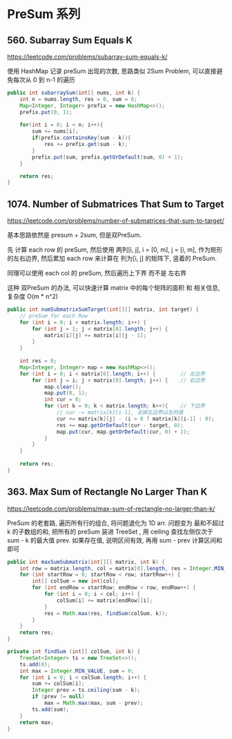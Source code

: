 # PreSum 系列
## 560. Subarray Sum Equals K
https://leetcode.com/problems/subarray-sum-equals-k/

使用 HashMap 记录 preSum 出现的次数, 思路类似 2Sum Problem, 可以直接避免每次从 0 到 n-1 的遍历

```java
public int subarraySum(int[] nums, int k) {
    int n = nums.length, res = 0, sum = 0;
    Map<Integer, Integer> prefix = new HashMap<>();
    prefix.put(0, 1);
    
    for(int i = 0; i < n; i++){
        sum += nums[i];
        if(prefix.containsKey(sum - k)){
            res += prefix.get(sum - k);
        }
        prefix.put(sum, prefix.getOrDefault(sum, 0) + 1);
    }

    return res;
}
```

## 1074. Number of Submatrices That Sum to Target
https://leetcode.com/problems/number-of-submatrices-that-sum-to-target/

基本思路依然是 presum + 2sum, 但是双PreSum. 

先 计算 each row 的 preSum, 然后使用 两列[i, j], i = [0, m], j = [i, m], 作为矩形的左右边界, 然后累加 each row 来计算在 列为[i, j] 的矩阵下, 竖着的 PreSum.

同理可以使用 each col 的 preSum, 然后遍历上下界 而不是 左右界

这种 双PreSum 的办法, 可以快速计算 matrix 中的每个矩阵的面积 和 相关信息, 复杂度 O(m * n^2)

```java
public int numSubmatrixSumTarget(int[][] matrix, int target) {
    // preSum for each Row
    for (int i = 0; i < matrix.length; i++) {
        for (int j = 1; j < matrix[0].length; j++) {
            matrix[i][j] += matrix[i][j - 1];
        }
    }
    
    int res = 0;
    Map<Integer, Integer> map = new HashMap<>();
    for (int i = 0; i < matrix[0].length; i++) {        // 左边界
        for (int j = i; j < matrix[0].length; j++) {    // 右边界
            map.clear();
            map.put(0, 1);
            int cur = 0;
            for (int k = 0; k < matrix.length; k++){    // 下边界
                // cur -= matrix[k][i-1], 去掉左边界以左的值
                cur += matrix[k][j] - (i > 0 ? matrix[k][i-1] : 0); 
                res += map.getOrDefault(cur - target, 0);
                map.put(cur, map.getOrDefault(cur, 0) + 1);
            }
        }
    }
    
    return res;
}
```




## 363. Max Sum of Rectangle No Larger Than K
https://leetcode.com/problems/max-sum-of-rectangle-no-larger-than-k/

PreSum 的老套路, 遍历所有行的组合, 将问题退化为 1D arr. 问题变为 最和不超过 k 的子数组的和, 把所有的 preSum 装进 TreeSet , 用 ceiling 查找左侧仅次于 sum - k 的最大值 prev. 如果存在值, 说明区间有效, 再用 sum - prev 计算区间和即可

```java
public int maxSumSubmatrix(int[][] matrix, int k) {
    int row = matrix.length, col = matrix[0].length, res = Integer.MIN_VALUE;
    for (int startRow = 0; startRow < row; startRow++) {
        int[] colSum = new int[col];
        for (int endRow = startRow; endRow < row; endRow++) {
            for (int i = 0; i < col; i++) {
                colSum[i] += matrix[endRow][i];
            }
            res = Math.max(res, findSum(colSum, k));
        }
    }
    return res;
}

private int findSum (int[] colSum, int k) {
    TreeSet<Integer> ts = new TreeSet<>();
    ts.add(0);
    int max = Integer.MIN_VALUE, sum = 0;
    for (int i = 0; i < colSum.length; i++) {
        sum += colSum[i];
        Integer prev = ts.ceiling(sum - k);
        if (prev != null)
            max = Math.max(max, sum - prev);
        ts.add(sum);
    }
    return max;
}
```


